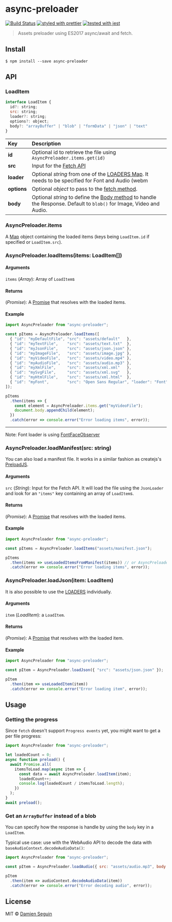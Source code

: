 # async-preloader

[![Build Status](https://travis-ci.org/dmnsgn/async-preloader.svg?branch=master)](https://travis-ci.org/dmnsgn/async-preloader)
[![styled with prettier](https://img.shields.io/badge/styled_with-prettier-ff69b4.svg)](https://github.com/prettier/prettier)
[![tested with jest](https://img.shields.io/badge/tested_with-jest-99424f.svg)](https://github.com/facebook/jest)


> Assets preloader using ES2017 async/await and fetch.

## Install

```
$ npm install --save async-preloader
```


## API

### LoadItem

```js
interface LoadItem {
  id?: string;
  src: string;
  loader?: string;
  options?: object;
  body?: "arrayBuffer" | "blob" | "formData" | "json" | "text"
}
```

|Key|Description
|:---------|:---------|
|**id**|Optional id to retrieve the file using `AsyncPreloader.items.get(id)`|
|**src**|Input for the [Fetch API](https://developer.mozilla.org/en-US/docs/Web/API/Fetch_API)|
|**loader**|Optional _string_ from one of the [LOADERS Map](https://github.com/dmnsgn/async-preloader/blob/master/src/index.js#L20). It needs to be specified for Font and Audio (webm|off). Otherwise the loader is inferred from the file extension or default to `Response.text()` if there is no extension.|
|**options**|Optional _object_ to pass to the [fetch method](https://developer.mozilla.org/en-US/docs/Web/API/WindowOrWorkerGlobalScope/fetch).|
|**body**|Optional _string_ to define the [Body method](https://developer.mozilla.org/en-US/docs/Web/API/Body) to handle the Response. Default to `blob()` for Image, Video and Audio.|

### AsyncPreloader.items

A [Map](https://developer.mozilla.org/en-US/docs/Web/JavaScript/Reference/Global_Objects/Map) object containing the loaded items (keys being `LoadItem.id` if specified or `LoadItem.src`).


### AsyncPreloader.loadItems(items: LoadItem[])

#### Arguments

`items` (*Array*): Array of `LoadItem`s

#### Returns

(*Promise*): A [Promise](https://developer.mozilla.org/en-US/docs/Web/JavaScript/Reference/Global_Objects/Promise) that resolves with the loaded items.

#### Example

```js
import AsyncPreloader from "async-preloader";

const pItems = AsyncPreloader.loadItems([
  { "id": "myDefaultFile", "src": "assets/default"   },
  { "id": "myTextFile",    "src": "assets/text.txt"  },
  { "id": "myJsonFile",    "src": "assets/json.json" },
  { "id": "myImageFile",   "src": "assets/image.jpg" },
  { "id": "myVideoFile",   "src": "assets/video.mp4" },
  { "id": "myAudioFile",   "src": "assets/audio.mp3" },
  { "id": "myXmlFile",     "src": "assets/xml.xml"   },
  { "id": "mySvgFile",     "src": "assets/xml.svg"   },
  { "id": "myHtmlFile",    "src": "assets/xml.html"  },
  { "id": "myFont",        "src": "Open Sans Regular", "loader": "Font" }
]);

pItems
  .then(items => {
    const element = AsyncPreloader.items.get("myVideoFile");
    document.body.appendChild(element);
  })
  .catch(error => console.error("Error loading items", error));
```

---
Note: Font loader is using [FontFaceObserver](https://github.com/bramstein/fontfaceobserver)


### AsyncPreloader.loadManifest(src: string)

You can also load a manifest file. It works in a similar fashion as createjs's [PreloadJS](http://www.createjs.com/docs/preloadjs/classes/LoadQueue.html).

#### Arguments

`src` (*String*): Input for the Fetch API. It will load the file using the `JsonLoader` and look for an `"items"` key containing an array of `LoadItem`s.

#### Returns

(*Promise*): A [Promise](https://developer.mozilla.org/en-US/docs/Web/JavaScript/Reference/Global_Objects/Promise) that resolves with the loaded items.

#### Example

```js
import AsyncPreloader from "async-preloader";

const pItems = AsyncPreloader.loadItems("assets/manifest.json");

pItems
  .then(items => useLoadedItemsFromManifest(items)) // or AsyncPreloader.items.get(pathOrId)
  .catch(error => console.error("Error loading items", error));
```


### AsyncPreloader.loadJson(item: LoadItem)

It is also possible to use the [LOADERS](https://github.com/dmnsgn/async-preloader/blob/master/src/index.js#L20) individually.

#### Arguments

`item` (*LoadItem*): a `LoadItem`.

#### Returns

(*Promise*): A [Promise](https://developer.mozilla.org/en-US/docs/Web/JavaScript/Reference/Global_Objects/Promise) that resolves with the loaded item.

#### Example

```js
import AsyncPreloader from "async-preloader";

const pItem = AsyncPreloader.loadJson({ "src": "assets/json.json" });

pItem
  .then(item => useLoadedItem(item))
  .catch(error => console.error("Error loading item", error));
```


## Usage

### Getting the progress

Since `fetch` doesn't support `Progress events` yet, you might want to get a per file progress:

```js
import AsyncPreloader from "async-preloader";

let loadedCount = 0;
async function preload() {
  await Promise.all(
    itemsToLoad.map(async item => {
      const data = await AsyncPreloader.loadItem(item);
      loadedCount++;
      console.log(loadedCount / itemsToLoad.length);
    })
  );
}
await preload();
```

### Get an `ArrayBuffer` instead of a blob

You can specify how the response is handle by using the `body` key in a `LoadItem`.

Typical use case: use with the WebAudio API to decode the data with `baseAudioContext.decodeAudioData()`:

```js
import AsyncPreloader from "async-preloader";

const pItem = AsyncPreloader.loadAudio({ src: "assets/audio.mp3", body: "arrayBuffer" });

pItem
  .then(item => audioContext.decodeAudioData(item))
  .catch(error => console.error("Error decoding audio", error));
```


## License

MIT © [Damien Seguin](https://github.com/dmnsgn)
